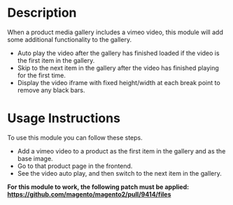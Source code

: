 # Description

When a product media gallery includes a vimeo video, this module will add some additional functionality to the gallery.
- Auto play the video after the gallery has finished loaded if the video is the first item in the gallery.
- Skip to the next item in the gallery after the video has finished playing for the first time.
- Display the video iframe with fixed height/width at each break point to remove any black bars.

# Usage Instructions

To use this module you can follow these steps.
- Add a vimeo video to a product as the first item in the gallery and as the base image.
- Go to that product page in the frontend.
- See the video auto play, and then switch to the next item in the gallery.

**For this module to work, the following patch must be applied: https://github.com/magento/magento2/pull/9414/files**
